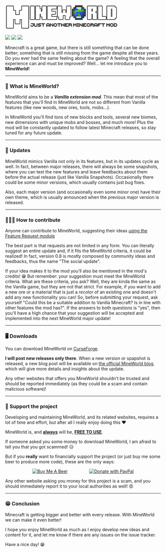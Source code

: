 <img src="src/main/resources/MineWorld.png" alt="MineWorld logo"> 

[![](https://img.shields.io/badge/Minecraft-1.19.4-success)](https://minecraft.net/) 
[![](https://img.shields.io/badge/Forge-1.19.4--45.0.42-important?logo=curseforge)](https://forums.minecraftforge.net/) 
[![](http://cf.way2muchnoise.eu/full_69982_downloads.svg)](https://www.curseforge.com/minecraft/mc-mods/mine-world-mod)

Minecraft is a great game, but there is still something that can be done better; something that is still missing from the game despite all these years.
Do you ever had the same feeling about the game? A feeling that the overall experience can and must be improved?
Well... let me introduce you to **MineWorld!**

-------------------------

### 🤔 What is MineWorld?

MineWorld aims to be a _**Vanilla extension mod**_. This mean that most of the features that you'll find in MineWorld are not so different
from Vanilla features (like new woods, new ores, tools, mobs...).

In MineWorld you'll find tons of new blocks and tools, several new biomes, new dimensions with unique mobs and bosses, and much more!
Plus the mod will be constantly updated to follow latest Minecraft releases, so stay tuned for any future update.

-------------------------

### 📜 Updates

MineWorld mimics Vanilla not only in its features, but in its updates cycle as well. In fact, between major releases, there will always be some snapshots, where you can test
the new features and leave feedbacks about them before the actual release (just like Vanilla Snapshots). Occasionally there could be some minor versions,
which usually contains just bug fixes.

Also, each major version (and occasionally even some minor one) have their own theme, which is usually announced when the previous major version is released.

-------------------------

### 👨🏼‍💻 How to contribute

Anyone can contribute to MineWorld, suggesting their ideas [using the Feature Request module](https://github.com/JimiIT92/MineWorld/issues/new?assignees=JimiIT92&labels=enhancement&template=feature_request.md&title=)

The best part is that requests are not limited in any form. You can literally suggest an entire update and, if it fits the MineWorld criteria, it could be
realized! In fact, version 0.8 is mostly composed by community ideas and feedbacks, thus the name "The social update".

If your idea makes it to the mod you'll also be mentioned in the mod's credits! 😁
But remember: your suggestion must meet the MineWorld criteria. What are these criteria, you ask? Well, they are kinda the same as the Vanilla game,
but they are not that strict. For example, if you want to add a new ore or a material that is just a _recolor_ of an existing one
and doesn't add any new functionality you can! So, before submitting your request, ask yourself "Could this be a suitable addition to Vanilla Minecraft? 
Is in line with other features the mod has?". If the answers to both questions is "yes", then you'll have a 
high chance that your suggestion will be accepted and implemented into the next MineWorld major update!

-------------------------
### 🖥 Downloads

You can download MineWorld on [CurseForge](https://www.curseforge.com/minecraft/mc-mods/mine-world-mod).

**I will post new releases only there**. When a new version or spapshot is released, a new blog post will be available on
[the official MineWorld blog](http://mineworldminecraft.altervista.org/blog), which will give more details and insights about the update.

Any other websites that offers you MineWorld shouldn't be trusted and should be reported immediately (as they could be a scam and contain malicious software)!

-------------------------
### 🍺 Support the project

Developing and maintaining MineWorld, and its related websites, requires a lot of time and effort, 
but after all I really enjoy doing this ❤

MineWorld is, and **<ins>always</ins>** will be, **<ins>FREE TO USE</ins>**. 

If someone asked you some money to download MineWorld, I am afraid to tell you that you got scammed! 😥

But if you **really** want to financially support the project (or just buy me some beer to produce more code), these are the only ways:

<p style="text-align:center"><a href="https://www.buymeacoffee.com/JimiIT92" target="_blank"><img src="https://cdn.buymeacoffee.com/buttons/default-orange.png" width=330 height=75 alt="Buy Me A Beer"></a>&emsp;&emsp;&emsp;&emsp;&emsp;<a href="https://www.paypal.com/cgi-bin/webscr?cmd=_s-xclick&hosted_button_id=26VTWV4CY282S" target="_blank"><img src="https://upload.wikimedia.org/wikipedia/commons/thumb/3/39/PayPal_logo.svg/1280px-PayPal_logo.svg.png" width=330 height=75 alt="Donate with PayPal"></a></p>

Any other website asking you money for this project is a scam, and you should immediately report it to your local authorities as well! 😡

-------------------------
### 😁 Conclusion

Minecraft is getting bigger and better with every release. With MineWorld we can make it even better!

I hope you enjoy MineWorld as much as I enjoy develop new ideas and content for it, 
and let me know if there are any issues on the issue tracker.

Have a nice day! 😁

